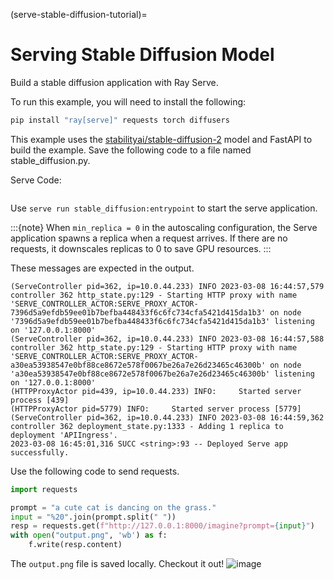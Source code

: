 (serve-stable-diffusion-tutorial)=

# Serving Stable Diffusion Model
Build a stable diffusion application with Ray Serve.

To run this example, you will need to install the following:

```bash
pip install "ray[serve]" requests torch diffusers
```

This example uses the [stabilityai/stable-diffusion-2](https://huggingface.co/stabilityai/stable-diffusion-2) model and FastAPI to build the example. Save the following code to a file named stable_diffusion.py. 

Serve Code:
```{literalinclude} ../doc_code/stable_diffusion.py
```

Use `serve run stable_diffusion:entrypoint` to start the serve application.

:::{note}
When `min_replica = 0` in the autoscaling configuration, the Serve application spawns a replica when a request arrives. If there are no requests, it downscales replicas to 0 to save GPU resources.
:::

These messages are expected in the output.
```text
(ServeController pid=362, ip=10.0.44.233) INFO 2023-03-08 16:44:57,579 controller 362 http_state.py:129 - Starting HTTP proxy with name 'SERVE_CONTROLLER_ACTOR:SERVE_PROXY_ACTOR-7396d5a9efdb59ee01b7befba448433f6c6fc734cfa5421d415da1b3' on node '7396d5a9efdb59ee01b7befba448433f6c6fc734cfa5421d415da1b3' listening on '127.0.0.1:8000'
(ServeController pid=362, ip=10.0.44.233) INFO 2023-03-08 16:44:57,588 controller 362 http_state.py:129 - Starting HTTP proxy with name 'SERVE_CONTROLLER_ACTOR:SERVE_PROXY_ACTOR-a30ea53938547e0bf88ce8672e578f0067be26a7e26d23465c46300b' on node 'a30ea53938547e0bf88ce8672e578f0067be26a7e26d23465c46300b' listening on '127.0.0.1:8000'
(HTTPProxyActor pid=439, ip=10.0.44.233) INFO:     Started server process [439]
(HTTPProxyActor pid=5779) INFO:     Started server process [5779]
(ServeController pid=362, ip=10.0.44.233) INFO 2023-03-08 16:44:59,362 controller 362 deployment_state.py:1333 - Adding 1 replica to deployment 'APIIngress'.
2023-03-08 16:45:01,316 SUCC <string>:93 -- Deployed Serve app successfully.
```

Use the following code to send requests.
```python
import requests

prompt = "a cute cat is dancing on the grass."
input = "%20".join(prompt.split(" "))
resp = requests.get(f"http://127.0.0.1:8000/imagine?prompt={input}")
with open("output.png", 'wb') as f:
    f.write(resp.content)
```
The `output.png` file is saved locally. Checkout it out!
![image](https://raw.githubusercontent.com/ray-project/images/master/docs/serve/stable_diffusion_output.png)

